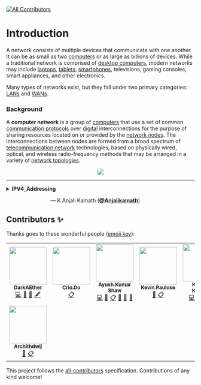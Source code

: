<!-- ALL-CONTRIBUTORS-BADGE:START - Do not remove or modify this section -->
[![All Contributors](https://img.shields.io/badge/all_contributors-8-orange.svg?style=flat-square)](#contributors-)
<!-- ALL-CONTRIBUTORS-BADGE:END -->

# Introduction

A network consists of multiple devices that communicate with one another.  It can be as small as two [computers](https://techterms.com/definition/computer) or as large as billions of devices.  While a traditional network is comprised of [desktop computers](https://techterms.com/definition/desktop_computer), modern networks may include [laptops](https://techterms.com/definition/laptop), [tablets](https://techterms.com/definition/tablet), [smartphones](https://techterms.com/definition/smartphone), televisions, gaming consoles, smart appliances, and other electronics.

Many types of networks exist, but they fall under two primary categories: [LANs](https://techterms.com/definition/lan) and [WANs](https://techterms.com/definition/wan).

### Background

A **computer network** is a group of [computers](https://en.wikipedia.org/wiki/Computer) that use a set of common [communication protocols](https://en.wikipedia.org/wiki/Communication_protocol) over [digital](https://en.wikipedia.org/wiki/Digital_signal) interconnections for the purpose of sharing resources located on or provided by the [network nodes](https://en.wikipedia.org/wiki/Node_(networking)). The interconnections between nodes are formed from a broad spectrum of [telecommunication network](https://en.wikipedia.org/wiki/Telecommunication_network) technologies, based on physically wired, optical, and wireless radio-frequency methods that may be arranged in a variety of [network topologies](https://en.wikipedia.org/wiki/Network_topology).

<!-- MicroByte Showcase section starts -->

<div align = "center">
    <img src = "https://raw.githubusercontent.com/Crio-Bytes/Demo-Repo/master/Maintainer%20Resources/img/micro-bytes-header.png">
</div>

<hr />

<!-- MicroByte Showcase sub-section starts -->

<details>
  <summary><b>IPV4_Addressing</b></summary>


  ```
  IPv4 is the most widely used version of the Internet Protocol. It defines IP addresses in a 32-bit format, which looks like 123.123. 123.123. Each three-digit section can include a number from 0 to 255, which means the total number of IPv4 addresses available is 4,294,967,296 (256 x 256 x 256 x 256 or 2^32).

  Let's dive a bit deeper in knowing the IPV4 addressing formats.
  ```

</details>

&nbsp;&nbsp;&nbsp;&nbsp;&nbsp;&nbsp;&nbsp;&nbsp;&nbsp;&nbsp;&nbsp;&nbsp;&nbsp;&nbsp;&nbsp;&nbsp;&nbsp;&nbsp;&nbsp;&nbsp;&nbsp;&nbsp;&nbsp;&nbsp;&nbsp;&nbsp;&nbsp;&nbsp;&nbsp;&nbsp;— K Anjali Kamath ([**@Anjalikamath**](https://github.com/Anjalikamath))

<!-- MicroByte Showcase sub-section ends -->

<!-- MicroByte Showcase section ends -->

## Contributors ✨

Thanks goes to these wonderful people ([emoji key](https://allcontributors.org/docs/en/emoji-key)):

<!-- ALL-CONTRIBUTORS-LIST:START - Do not remove or modify this section -->
<!-- prettier-ignore-start -->
<!-- markdownlint-disable -->
<table>
  <tr>
    <td align="center"><a href="https://biosreboot.wixsite.com/biosreboot"><img src="https://avatars2.githubusercontent.com/u/30438425?v=4" width="100px;" alt=""/><br /><sub><b>DarkAEther</b></sub></a><br /><a href="https://github.com/Crio-Bytes/Networking/commits?author=DarkAEther" title="Code">💻</a> <a href="https://github.com/Crio-Bytes/Networking/commits?author=DarkAEther" title="Documentation">📖</a> <a href="#ideas-DarkAEther" title="Ideas, Planning, & Feedback">🤔</a> <a href="#content-DarkAEther" title="Content">🖋</a></td>
    <td align="center"><a href="https://crio.do/"><img src="https://avatars0.githubusercontent.com/u/51743602?v=4" width="100px;" alt=""/><br /><sub><b>Crio.Do</b></sub></a><br /><a href="#eventOrganizing-CrioDo" title="Event Organizing">📋</a></td>
    <td align="center"><a href="http://ak-shaw-portfolio.netlify.app"><img src="https://avatars0.githubusercontent.com/u/51538194?v=4" width="100px;" alt=""/><br /><sub><b>Ayush Kumar Shaw</b></sub></a><br /><a href="https://github.com/Crio-Bytes/Networking/commits?author=Ak-Shaw" title="Code">💻</a> <a href="https://github.com/Crio-Bytes/Networking/commits?author=Ak-Shaw" title="Documentation">📖</a> <a href="#eventOrganizing-Ak-Shaw" title="Event Organizing">📋</a> <a href="#ideas-Ak-Shaw" title="Ideas, Planning, & Feedback">🤔</a> <a href="#maintenance-Ak-Shaw" title="Maintenance">🚧</a> <a href="https://github.com/Crio-Bytes/Networking/pulls?q=is%3Apr+reviewed-by%3AAk-Shaw" title="Reviewed Pull Requests">👀</a></td>
    <td align="center"><a href="https://kevinpaulose05.github.io/"><img src="https://avatars3.githubusercontent.com/u/64629493?v=4" width="100px;" alt=""/><br /><sub><b>Kevin Paulose</b></sub></a><br /><a href="https://github.com/Crio-Bytes/Networking/pulls?q=is%3Apr+reviewed-by%3AKevinpaulose05" title="Reviewed Pull Requests">👀</a> <a href="#eventOrganizing-Kevinpaulose05" title="Event Organizing">📋</a></td>
    <td align="center"><a href="https://github.com/Anjalikamath"><img src="https://avatars3.githubusercontent.com/u/41792345?v=4" width="100px;" alt=""/><br /><sub><b>K Anjali Kamath</b></sub></a><br /><a href="https://github.com/Crio-Bytes/Networking/commits?author=Anjalikamath" title="Code">💻</a> <a href="https://github.com/Crio-Bytes/Networking/commits?author=Anjalikamath" title="Documentation">📖</a> <a href="#ideas-Anjalikamath" title="Ideas, Planning, & Feedback">🤔</a> <a href="#content-Anjalikamath" title="Content">🖋</a></td>
    <td align="center"><a href="https://github.com/amoghrajesh"><img src="https://avatars2.githubusercontent.com/u/35884252?v=4" width="100px;" alt=""/><br /><sub><b>Amogh Rajesh Desai</b></sub></a><br /><a href="https://github.com/Crio-Bytes/Networking/pulls?q=is%3Apr+reviewed-by%3Aamoghrajesh" title="Reviewed Pull Requests">👀</a> <a href="#eventOrganizing-amoghrajesh" title="Event Organizing">📋</a></td>
    <td align="center"><a href="https://www.youtube.com/channel/UC9eDh5ByrCT2WinIji5Qyig"><img src="https://avatars2.githubusercontent.com/u/62458868?v=4" width="100px;" alt=""/><br /><sub><b>Sudhanshu tiwari</b></sub></a><br /><a href="https://github.com/Crio-Bytes/Networking/pulls?q=is%3Apr+reviewed-by%3Asudhanshutiwari264" title="Reviewed Pull Requests">👀</a> <a href="#eventOrganizing-sudhanshutiwari264" title="Event Organizing">📋</a></td>
  </tr>
  <tr>
    <td align="center"><a href="https://github.com/archithdwij"><img src="https://avatars1.githubusercontent.com/u/30730368?v=4" width="100px;" alt=""/><br /><sub><b>Archithdwij</b></sub></a><br /><a href="https://github.com/Crio-Bytes/Networking/pulls?q=is%3Apr+reviewed-by%3Aarchithdwij" title="Reviewed Pull Requests">👀</a> <a href="#eventOrganizing-archithdwij" title="Event Organizing">📋</a></td>
  </tr>
</table>

<!-- markdownlint-enable -->
<!-- prettier-ignore-end -->
<!-- ALL-CONTRIBUTORS-LIST:END -->

This project follows the [all-contributors](https://github.com/all-contributors/all-contributors) specification. Contributions of any kind welcome!
